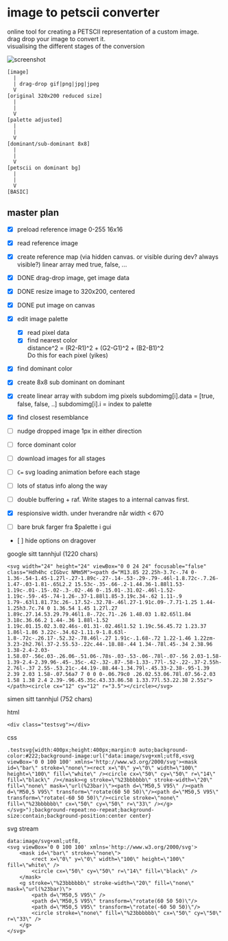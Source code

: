 # image to petscii converter

online tool for creating a PETSCII representation of a custom image.  
drag drop your image to convert it.  
visualising the different stages of the conversion  

![screenshot](filename.png)  

```
[image]
  |
  | drag-drop gif|png|jpg|jpeg
  V
[original 320x200 reduced size]
  |
  |
  V
[palette adjusted]
  |
  |
  V
[dominant/sub-dominant 8x8]
  |
  |
  V
[petscii on dominant bg]
  |
  |
  V
[BASIC]
```

## master plan

- [x] preload reference image 0-255 16x16
- [x] read reference image
- [x] create reference map (via hidden canvas. or visible during dev? always visible?)
    linear array med true, false, ... 

- [x] DONE drag-drop image, get image data

- [x] DONE resize image to 320x200, centered

- [x] DONE put image on canvas

- [x] edit image palette
    - [x] read pixel data
    - [x] find nearest color  
    distance^2 = (R2-R1)^2 + (G2-G1)^2 + (B2-B1)^2  
    Do this for each pixel (yikes)

- [x] find dominant color

- [x] create 8x8 sub dominant on dominant

- [x] create linear array with subdom img pixels
subdomimg[i].data = [true, false, false, ..]
subdomimg[i].i = index to palette

- [x] find closest resemblance

- [ ] nudge dropped image 1px in either direction

- [ ] force dominant color

- [ ] download images for all stages

- [ ] `C=` svg loading animation before each stage

- [ ] lots of status info along the way

- [ ] double buffering + raf. Write stages to a internal canvas first.

- [x] respionsive width. under hverandre når width < 670

- [ ] bare bruk farger fra $palette i gui

- [ ] hide options on dragover


google sitt tannhjul (1220 chars)
```
<svg width="24" height="24" viewBox="0 0 24 24" focusable="false" class="Hdh4hc cIGbvc NMm5M"><path d="M13.85 22.25h-3.7c-.74 0-1.36-.54-1.45-1.27l-.27-1.89c-.27-.14-.53-.29-.79-.46l-1.8.72c-.7.26-1.47-.03-1.81-.65L2.2 15.53c-.35-.66-.2-1.44.36-1.88l1.53-1.19c-.01-.15-.02-.3-.02-.46 0-.15.01-.31.02-.46l-1.52-1.19c-.59-.45-.74-1.26-.37-1.88l1.85-3.19c.34-.62 1.11-.9 1.79-.63l1.81.73c.26-.17.52-.32.78-.46l.27-1.91c.09-.7.71-1.25 1.44-1.25h3.7c.74 0 1.36.54 1.45 1.27l.27 1.89c.27.14.53.29.79.46l1.8-.72c.71-.26 1.48.03 1.82.65l1.84 3.18c.36.66.2 1.44-.36 1.88l-1.52 1.19c.01.15.02.3.02.46s-.01.31-.02.46l1.52 1.19c.56.45.72 1.23.37 1.86l-1.86 3.22c-.34.62-1.11.9-1.8.63l-1.8-.72c-.26.17-.52.32-.78.46l-.27 1.91c-.1.68-.72 1.22-1.46 1.22zm-3.23-2h2.76l.37-2.55.53-.22c.44-.18.88-.44 1.34-.78l.45-.34 2.38.96 1.38-2.4-2.03-1.58.07-.56c.03-.26.06-.51.06-.78s-.03-.53-.06-.78l-.07-.56 2.03-1.58-1.39-2.4-2.39.96-.45-.35c-.42-.32-.87-.58-1.33-.77l-.52-.22-.37-2.55h-2.76l-.37 2.55-.53.21c-.44.19-.88.44-1.34.79l-.45.33-2.38-.95-1.39 2.39 2.03 1.58-.07.56a7 7 0 0 0-.06.79c0 .26.02.53.06.78l.07.56-2.03 1.58 1.38 2.4 2.39-.96.45.35c.43.33.86.58 1.33.77l.53.22.38 2.55z"></path><circle cx="12" cy="12" r="3.5"></circle></svg>
```

simen sitt tannhjul (752 chars)

html
```
<div class="testsvg"></div>
```
css
```
.testsvg{width:400px;height:400px;margin:0 auto;background-color:#222;background-image:url("data:image/svg+xml;utf8,<svg viewBox='0 0 100 100' xmlns='http://www.w3.org/2000/svg'><mask id=\"bar\" stroke=\"none\"><rect x=\"0\" y=\"0\" width=\"100\" height=\"100\" fill=\"white\" /><circle cx=\"50\" cy=\"50\" r=\"14\" fill=\"black\" /></mask><g stroke=\"%23bbbbbb\" stroke-width=\"20\" fill=\"none\" mask=\"url(%23bar)\"><path d=\"M50,5 V95\" /><path d=\"M50,5 V95\" transform=\"rotate(60 50 50)\"/><path d=\"M50,5 V95\" transform=\"rotate(-60 50 50)\"/><circle stroke=\"none\" fill=\"%23bbbbbb\" cx=\"50\" cy=\"50\" r=\"33\" /></g></svg>");background-repeat:no-repeat;background-size:contain;background-position:center center}
```

svg stream
```
data:image/svg+xml;utf8,
<svg viewBox='0 0 100 100' xmlns='http://www.w3.org/2000/svg'>
    <mask id=\"bar\" stroke=\"none\">
        <rect x=\"0\" y=\"0\" width=\"100\" height=\"100\" fill=\"white\" />
        <circle cx=\"50\" cy=\"50\" r=\"14\" fill=\"black\" />
    </mask>
    <g stroke=\"%23bbbbbb\" stroke-width=\"20\" fill=\"none\" mask=\"url(%23bar)\">
        <path d=\"M50,5 V95\" />
        <path d=\"M50,5 V95\" transform=\"rotate(60 50 50)\"/>
        <path d=\"M50,5 V95\" transform=\"rotate(-60 50 50)\"/>
        <circle stroke=\"none\" fill=\"%23bbbbbb\" cx=\"50\" cy=\"50\" r=\"33\" />
    </g>
</svg>
```